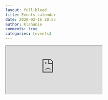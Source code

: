 ```yaml
---
layout: full-bleed
title: Events calendar
date: 2020-02-16 20:55
author: Klahanie
comments: true
categories: [events]
---
```


<iframe class="w-100 h-100" src="https://outlook.office365.com/owa/calendar/2c7066d77ca7463483240c35fd086cc9@klahanie.com/1f747230933b44179b6f3e707e32edbe11851693825035247679/calendar.html"></iframe>